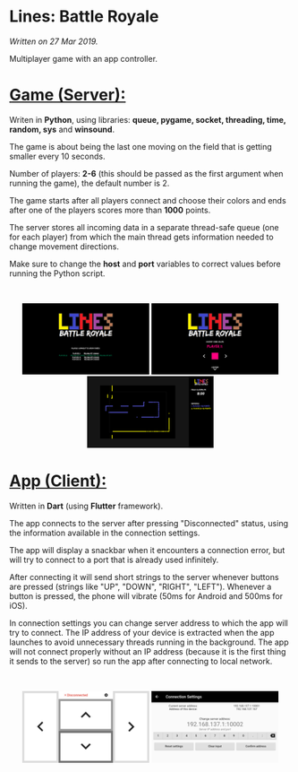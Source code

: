 # Lines: Battle Royale
*Written on 27 Mar 2019.*

Multiplayer game with an app controller.

# <a href="Game%20(Server)">Game (Server):</a>
Writen in **Python**, using libraries: **queue, pygame, socket, threading, time, random, sys** and **winsound**.

The game is about being the last one moving on the field that is getting smaller every 10 seconds.

Number of players: **2-6** (this should be passed as the first argument when running the game), the default number is 2.

The game starts after all players connect and choose their colors and ends after one of the players scores more than **1000** points.

The server stores all incoming data in a separate thread-safe queue (one for each player) from which the main thread gets information needed to change movement directions.

Make sure to change the **host** and **port** variables to correct values before running the Python script.

<br>
<p align="center">
  <img width="45%" height="45%" src="game1.png">
  <img width="45%" height="45%" src="game2.png">
  <img width="45%" height="45%" src="game3.png">
</p>

# <a href="App%20(Client)">App (Client):</a>
Written in **Dart** (using **Flutter** framework).

The app connects to the server after pressing "Disconnected" status, using the information available in the connection settings.

The app will display a snackbar when it encounters a connection error, but will try to connect to a port that is already used infinitely.

After connecting it will send short strings to the server whenever buttons are pressed (strings like "UP", "DOWN", "RIGHT", "LEFT").
Whenever a button is pressed, the phone will vibrate (50ms for Android and 500ms for iOS).

In connection settings you can change server address to which the app will try to connect.
The IP address of your device is extracted when the app launches to avoid unnecessary threads running in the background.
The app will not connect properly without an IP address (because it is the first thing it sends to the server) so run the app after connecting to local network.

<br>
<p align="center">
  <img width="45%" height="45%" src="app1.jpg">
  <img width="45%" height="45%" src="app2.jpg">
</p>

